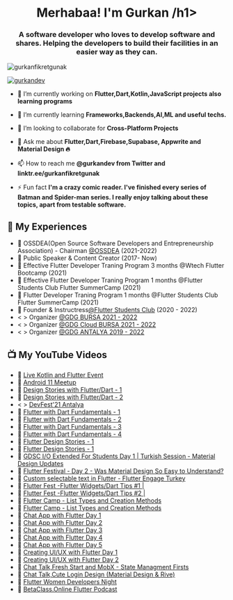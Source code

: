<h1 align="center">Merhabaa! I'm Gurkan /h1>
</b>
<h3 align="center">A software developer who loves to develop software and shares. Helping the developers to build their facilities in an easier way as they can.</h3>

<p align="left"> <img src="https://komarev.com/ghpvc/?username=gurkanfikretgunak&label=Profile%20views&color=0e75b6&style=flat" alt="gurkanfikretgunak" /> </p>

<p align="left"> <a href="https://twitter.com/gurkandev" target="blank"><img src="https://img.shields.io/twitter/follow/gurkandev?logo=twitter&style=for-the-badge" alt="gurkandev" /></a> </p>

- 🔭 I’m currently working on **Flutter,Dart,Kotlin,JavaScript projects also learning programs**

- 🌱 I’m currently learning **Frameworks,Backends,AI,ML and useful techs.**

- 👯 I’m looking to collaborate for **Cross-Platform Projects**

- 💬 Ask me about **Flutter,Dart,Firebase,Supabase, Appwrite and Material Design 🔥**

- 📫 How to reach me **@gurkandev from Twitter and linktr.ee/gurkanfikretgunak**

- ⚡ Fun fact **I'm a crazy comic reader. I've finished every series of Batman and Spider-man series. I really enjoy talking about these topics, apart from testable software.**

## 💼 My Experiences

- 💼 OSSDEA(Open Source Software Developers and Entrepreneurship Association) - Chairman [@OSSDEA](https://www.ossdea.org/) (2021-2022)
- 📢 Public Speaker & Content Creator  (2017- Now)
- 💙 Effective Flutter Developer Traning Program 3 months  @Wtech Flutter Bootcamp (2021)
- 💙 Effective Flutter Developer Traning Program 1 months  @Flutter Students Club Flutter SummerCamp (2021)
- 💙 Flutter Developer Traning Program 1 months  @Flutter Students Club Flutter SummerCamp (2021)
- 💙  Founder & Instructress[@Flutter Students Club](https://linktr.ee/flutterstudentsclub) (2020 - 2022)
- < > Organizer [@GDG BURSA 2021 - 2022](https://gdg.community.dev/gdg-bursa/)
- < > Organizer [@GDG Cloud BURSA 2021 - 2022](https://gdg.community.dev/gdg-cloud-bursa-google-developer-groups-cloud-bursa/)
- < > Organizer [@GDG ANTALYA 2019 - 2022](https://gdg.community.dev/gdg-antalya/)

## 📺 My YouTube Videos

- 💙 [Live Kotlin and Flutter Event](https://www.youtube.com/watch?v=2kfZRQ8noUo)
- 💚 [Android 11 Meetup](https://www.youtube.com/watch?v=d17fNPvp4FA)
- 💙 [Design Stories with Flutter/Dart - 1](https://www.youtube.com/watch?v=FACOlGJNBNY)
- 💙 [Design Stories with Flutter/Dart - 2](https://www.youtube.com/watch?v=1SdrcPfUXfY)
- < > [DevFest'21 Antalya](https://www.youtube.com/watch?v=N5oNkZVVAwI)
- 💙 [Flutter with Dart Fundamentals - 1](https://www.youtube.com/watch?v=xCaacV25-V4)
- 💙 [Flutter with Dart Fundamentals - 2](https://www.youtube.com/watch?v=b31BhW8UikI)
- 💙 [Flutter with Dart Fundamentals - 3](https://www.youtube.com/watch?v=2kd1dIJ_Zs0)
- 💙 [Flutter with Dart Fundamentals - 4](https://www.youtube.com/watch?v=84u0XmejRbE)
- 💙 [Flutter Design Stories - 1](https://www.youtube.com/watch?v=IfE5wxRj0oA)
- 💙 [Flutter Design Stories - 1](https://www.youtube.com/watch?v=C6L3-yAjnAg)
- 💙 [GDSC I/O Extended For Students Day 1 | Turkish Session - Material Design Updates](https://youtu.be/9EQ6_4Pji2g?t=4779)
- 💙 [Flutter Festival - Day 2 - Was Material Design So Easy to Understand?](https://www.youtube.com/watch?v=gSvPHOy3ra4)
- 💙 [Custom selectable text in Flutter - Flutter Engage Turkey](https://www.youtube.com/watch?v=aYdFJ8_gQ6A)
- 💙 [Flutter Fest -Flutter Widgets/Dart Tips #1 |](https://www.youtube.com/watch?v=y7BoUf3wmzE)
- 💙 [Flutter Fest -Flutter Widgets/Dart Tips #2 |](https://www.youtube.com/watch?v=bZZHw2twQco)
- 💙 [Flutter Camp - List Types and Creation Methods](https://www.youtube.com/watch?v=shBut7k2c_4)
- 💙 [Flutter Camp - List Types and Creation Methods](https://www.youtube.com/watch?v=shBut7k2c_4)
- 💙 [Chat App with Flutter  Day 1](https://www.youtube.com/watch?v=PvOWGXinlDA)
- 💙 [Chat App with Flutter  Day 2](https://www.youtube.com/watch?v=gSoy5qGwg80)
- 💙 [Chat App with Flutter  Day 3](https://www.youtube.com/watch?v=uDY6Ld12BpE)
- 💙 [Chat App with Flutter  Day 4](https://www.youtube.com/watch?v=WWQAKqCmlw4)
- 💙 [Chat App with Flutter  Day 5](https://www.youtube.com/watch?v=VuEwqPLWcnY)
- 💙 [Creating UI/UX with Flutter  Day 1](https://www.youtube.com/watch?v=meO9GzMFfDE)
- 💙 [Creating UI/UX with Flutter  Day 2](https://www.youtube.com/watch?v=HETixFvib9M)
- 💙 [Chat Talk,Fresh Start and MobX - State Managment Firsts](https://www.youtube.com/watch?v=ni50dfrgpvE)
- 💙 [Chat Talk,Cute Login Design (Material Design & Rive)](https://www.youtube.com/watch?v=Pjc7QV2E0v0)
- 💙 [Flutter Women Developers Night](https://www.youtube.com/watch?v=4crbe2bZFeI)
- 💜 [BetaClass.Online Flutter Podcast](https://www.youtube.com/watch?v=68hR2HpCNdc)
